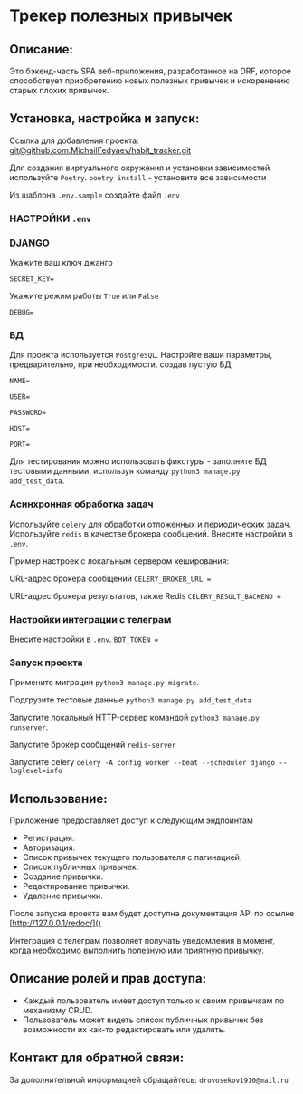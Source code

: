 # Трекер полезных привычек

## Описание:

Это бэкенд-часть SPA веб-приложения, разработанное на DRF, которое способствует приобретению новых полезных привычек и искоренению старых плохих привычек.

## Установка, настройка и запуск:

Ссылка для добавления проекта:
[git@github.com:MichailFedyaev/habit_tracker.git]()

Для создания виртуального окружения и установки зависимостей используйте `Poetry`. `poetry install` - установите все зависимости

Из шаблона `.env.sample` создайте файл `.env`

### НАСТРОЙКИ `.env`
### DJANGO

Укажите ваш ключ джанго

`SECRET_KEY=`

Укажите режим работы `True` или `False`

`DEBUG=`

### БД

Для проекта используется `PostgreSQL`. Настройте ваши параметры, предварительно, при необходимости, создав пустую БД

`NAME=`

`USER=`

`PASSWORD=`

`HOST=`

`PORT=`

Для тестирования можно использовать фикстуры - заполните БД тестовыми данными, используя команду `python3 manage.py add_test_data`.


### Асинхронная обработка задач

Используйте `celery` для обработки отложенных и периодических задач.
Используйте `redis` в качестве брокера сообщений. 
Внесите настройки в `.env`.

Пример настроек с локальным сервером кеширования:

URL-адрес брокера сообщений
`CELERY_BROKER_URL =`

URL-адрес брокера результатов, также Redis
`CELERY_RESULT_BACKEND =`

### Настройки интеграции с телеграм
Внесите настройки в `.env`.
`BOT_TOKEN =`

### Запуск проекта

Примените миграции `python3 manage.py migrate`.

Подгрузите тестовые данные `python3 manage.py add_test_data`

Запустите локальный HTTP-сервер командой `python3 manage.py runserver`.

Запустите брокер сообщений `redis-server`

Запустите celery `celery -A config worker --beat --scheduler django --loglevel=info`


## Использование:

Приложение предоставляет доступ к следующим эндпоинтам

* Регистрация.
* Авторизация.
* Список привычек текущего пользователя с пагинацией.
* Список публичных привычек.
* Создание привычки.
* Редактирование привычки.
* Удаление привычки.

После запуска проекта вам будет доступна документация API по ссылке [http://127.0.0.1/redoc/]()

Интеграция с телеграм позволяет получать уведомления в момент, когда необходимо выполнить полезную или приятную привычку.


## Описание ролей и прав доступа:
* Каждый пользователь имеет доступ только к своим привычкам по механизму CRUD.
* Пользователь может видеть список публичных привычек без возможности их как-то редактировать или удалять.


## Контакт для обратной связи:

За дополнительной информацией обращайтесь: `drovosekov1910@mail.ru`